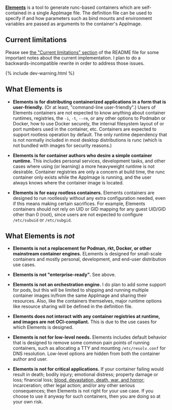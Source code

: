 ---
---

[**Elements**](https://www.youtube.com/watch?v=N0ziDSLJhq4)
is a tool to generate runc-based containers which are self-contained
in a single AppImage file.  The definition file can be used to specify if
and how parameters such as bind mounts and environment variables are passed
as arguments to the container's AppImage.


Current limitations
-------------------

Please see [the "Current limitations" section][limitations] of the README
file for some important notes about the current implementation.  I plan to
do a backwards-incompatible rewrite in order to address those issues.

[limitations]: https://gitlab.com/scottywz/elements#current-limitations

{% include dev-warning.html %}


What Elements is
----------------

* **Elements is for distributing containerized applications in a form that
  is user-friendly.**  (Or at least, "command-line user-friendly".)  Users
  of Elements containers are not expected to know anything about container
  runtimes, registries, the `-i`, `-t`, `--rm`, or any other options to
  Podmabn or Docker, how to use Docker securely, the internal filesystem
  layout of or port numbers used in the container, etc.  Containers are
  expected to support rootless operation by default.  The only runtime
  dependency that is not normally included in most desktop distributions
  is runc (which is not bundled with images for security reasons.)

* **Elements is for container authors who desire a simple container runtime.**
  This includes personal services, development tasks, and other cases where
  using (or learning) a more heavyweight runtime is not desirable.  Container
  registries are only a concern at build time, the runc container only exists
  while the AppImage is running, and the user always knows where the container
  image is located.

* **Elements is for easy rootless containers.**  Elements containers are
  designed to run rootlessly without any extra configuration needed, even if
  this means making certain sacrifices.  For example, Elements containers
  should not rely on UID or GID mapping for any guest UID/GID other than 0
  (root), since users are not expected to configure `/etc/subuid` or
  `/etc/subgid`.


What Elements is _not_
----------------------

* **Elements is not a replacement for Podman, rkt, Docker, or other mainstream
  container engines.**  ELements is designed for small-scale containers and
  mostly personal, development, and end-user distribution use cases.

* **Elements is not "enterprise-ready".**  See above.

* **Elements is not an orchestration engine.**  I do plan to add some support
  for pods, but this will be limited to shipping and running multiple
  container images in/from the same AppImage and sharing their resources.
  Also, like the containers themselves, major runtime options like resource
  sharing will be defined in the definition file.

* **Elements does not interact with any container registries at runtime, and
  images are not OCI-compliant.**  This is due to the use cases for which
  Elements is designed.

* **Elements is not for low-level needs.**  Elements includes default
  behavior that is designed to remove some common pain points of running
  containers, such as allocating a TTY and mounting `/etc/resolv.conf`
  for DNS resolution.  Low-level options are hidden from both the container
  author and user.

* **Elements is not for critical applications.**  If your container failing
  would result in death; bodily injury; emotional distress; property damage
  or loss; financial loss; [blood, devastation, death, war, and horror][bddwh];
  incarceration; other legal action; and/or any other serious consequences;
  then Elements is not right for your use case.  If you choose to use it
  anyway for such containers, then you are doing so at your own risk.

[bddwh]: https://www.imdb.com/videoplayer/vi1619377433
